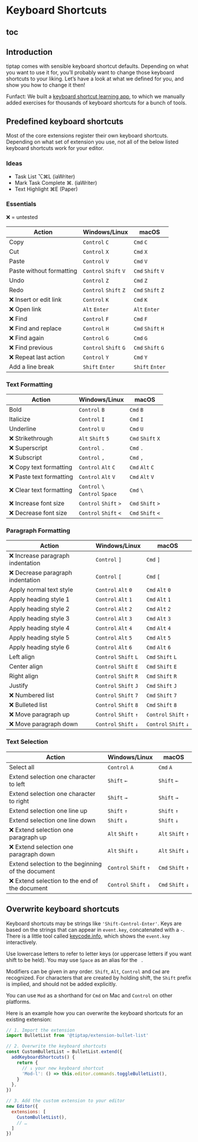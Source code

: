 # Keyboard Shortcuts

## toc

## Introduction
tiptap comes with sensible keyboard shortcut defaults. Depending on what you want to use it for, you’ll probably want to change those keyboard shortcuts to your liking. Let’s have a look at what we defined for you, and show you how to change it then!

Funfact: We built a [keyboard shortcut learning app](https://mouseless.app), to which we manually added exercises for thousands of keyboard shortcuts for a bunch of tools.

## Predefined keyboard shortcuts
Most of the core extensions register their own keyboard shortcuts. Depending on what set of extension you use, not all of the below listed keyboard shortcuts work for your editor.

### Ideas
* Task List ⌥⌘L (iaWriter)
* Mark Task Complete ⌘. (iaWriter)
* Text Highlight ⌘E (Paper)

### Essentials
❌ = untested

| Action                   | Windows/Linux                   | macOS                       |
| ------------------------ | ------------------------------- | --------------------------- |
| Copy                     | `Control`&nbsp;`C`              | `Cmd`&nbsp;`C`              |
| Cut                      | `Control`&nbsp;`X`              | `Cmd`&nbsp;`X`              |
| Paste                    | `Control`&nbsp;`V`              | `Cmd`&nbsp;`V`              |
| Paste without formatting | `Control`&nbsp;`Shift`&nbsp;`V` | `Cmd`&nbsp;`Shift`&nbsp;`V` |
| Undo                     | `Control`&nbsp;`Z`              | `Cmd`&nbsp;`Z`              |
| Redo                     | `Control`&nbsp;`Shift`&nbsp;`Z` | `Cmd`&nbsp;`Shift`&nbsp;`Z` |
| ❌ Insert or edit link    | `Control`&nbsp;`K`              | `Cmd`&nbsp;`K`              |
| ❌ Open link              | `Alt`&nbsp;`Enter`              | `Alt`&nbsp;`Enter`          |
| ❌ Find                   | `Control`&nbsp;`F`              | `Cmd`&nbsp;`F`              |
| ❌ Find and replace       | `Control`&nbsp;`H`              | `Cmd`&nbsp;`Shift`&nbsp;`H` |
| ❌ Find again             | `Control`&nbsp;`G`              | `Cmd`&nbsp;`G`              |
| ❌ Find previous          | `Control`&nbsp;`Shift`&nbsp;`G` | `Cmd`&nbsp;`Shift`&nbsp;`G` |
| ❌ Repeat last action     | `Control`&nbsp;`Y`              | `Cmd`&nbsp;`Y`              |
| Add a line break         | `Shift`&nbsp;`Enter`            | `Shift`&nbsp;`Enter`        |

### Text Formatting
| Action                  | Windows/Linux                                | macOS                       |
| ----------------------- | -------------------------------------------- | --------------------------- |
| Bold                    | `Control`&nbsp;`B`                           | `Cmd`&nbsp;`B`              |
| Italicize               | `Control`&nbsp;`I`                           | `Cmd`&nbsp;`I`              |
| Underline               | `Control`&nbsp;`U`                           | `Cmd`&nbsp;`U`              |
| ❌ Strikethrough         | `Alt`&nbsp;`Shift`&nbsp;`5`                  | `Cmd`&nbsp;`Shift`&nbsp;`X` |
| ❌ Superscript           | `Control`&nbsp;`.`                           | `Cmd`&nbsp;`.`              |
| ❌ Subscript             | `Control`&nbsp;`,`                           | `Cmd`&nbsp;`,`              |
| ❌ Copy text formatting  | `Control`&nbsp;`Alt`&nbsp;`C`                | `Cmd`&nbsp;`Alt`&nbsp;`C`   |
| ❌ Paste text formatting | `Control`&nbsp;`Alt`&nbsp;`V`                | `Cmd`&nbsp;`Alt`&nbsp;`V`   |
| ❌ Clear text formatting | `Control`&nbsp;`\`<br>`Control`&nbsp;`Space` | `Cmd`&nbsp;`\`              |
| ❌ Increase font size    | `Control`&nbsp;`Shift`&nbsp;`>`              | `Cmd`&nbsp;`Shift`&nbsp;`>` |
| ❌ Decrease font size    | `Control`&nbsp;`Shift`&nbsp;`<`              | `Cmd`&nbsp;`Shift`&nbsp;`<` |

### Paragraph Formatting
| Action                           | Windows/Linux                   | macOS                           |
| -------------------------------- | ------------------------------- | ------------------------------- |
| ❌ Increase paragraph indentation | `Control`&nbsp;`]`              | `Cmd`&nbsp;`]`                  |
| ❌ Decrease paragraph indentation | `Control`&nbsp;`[`              | `Cmd`&nbsp;`[`                  |
| Apply normal text style          | `Control`&nbsp;`Alt`&nbsp;`0`   | `Cmd`&nbsp;`Alt`&nbsp;`0`       |
| Apply heading style 1            | `Control`&nbsp;`Alt`&nbsp;`1`   | `Cmd`&nbsp;`Alt`&nbsp;`1`       |
| Apply heading style 2            | `Control`&nbsp;`Alt`&nbsp;`2`   | `Cmd`&nbsp;`Alt`&nbsp;`2`       |
| Apply heading style 3            | `Control`&nbsp;`Alt`&nbsp;`3`   | `Cmd`&nbsp;`Alt`&nbsp;`3`       |
| Apply heading style 4            | `Control`&nbsp;`Alt`&nbsp;`4`   | `Cmd`&nbsp;`Alt`&nbsp;`4`       |
| Apply heading style 5            | `Control`&nbsp;`Alt`&nbsp;`5`   | `Cmd`&nbsp;`Alt`&nbsp;`5`       |
| Apply heading style 6            | `Control`&nbsp;`Alt`&nbsp;`6`   | `Cmd`&nbsp;`Alt`&nbsp;`6`       |
| Left align                       | `Control`&nbsp;`Shift`&nbsp;`L` | `Cmd`&nbsp;`Shift`&nbsp;`L`     |
| Center align                     | `Control`&nbsp;`Shift`&nbsp;`E` | `Cmd`&nbsp;`Shift`&nbsp;`E`     |
| Right align                      | `Control`&nbsp;`Shift`&nbsp;`R` | `Cmd`&nbsp;`Shift`&nbsp;`R`     |
| Justify                          | `Control`&nbsp;`Shift`&nbsp;`J` | `Cmd`&nbsp;`Shift`&nbsp;`J`     |
| ❌ Numbered list                  | `Control`&nbsp;`Shift`&nbsp;`7` | `Cmd`&nbsp;`Shift`&nbsp;`7`     |
| ❌ Bulleted list                  | `Control`&nbsp;`Shift`&nbsp;`8` | `Cmd`&nbsp;`Shift`&nbsp;`8`     |
| ❌ Move paragraph up              | `Control`&nbsp;`Shift`&nbsp;`↑` | `Control`&nbsp;`Shift`&nbsp;`↑` |
| ❌ Move paragraph down            | `Control`&nbsp;`Shift`&nbsp;`↓` | `Control`&nbsp;`Shift`&nbsp;`↓` |

### Text Selection
| Action                                            | Windows/Linux                   | macOS                       |
| ------------------------------------------------- | ------------------------------- | --------------------------- |
| Select all                                        | `Control`&nbsp;`A`              | `Cmd`&nbsp;`A`              |
| Extend selection one character to left            | `Shift`&nbsp;`←`                | `Shift`&nbsp;`←`            |
| Extend selection one character to right           | `Shift`&nbsp;`→`                | `Shift`&nbsp;`→`            |
| Extend selection one line up                      | `Shift`&nbsp;`↑`                | `Shift`&nbsp;`↑`            |
| Extend selection one line down                    | `Shift`&nbsp;`↓`                | `Shift`&nbsp;`↓`            |
| ❌ Extend selection one paragraph up               | `Alt`&nbsp;`Shift`&nbsp;`↑`     | `Alt`&nbsp;`Shift`&nbsp;`↑` |
| ❌ Extend selection one paragraph down             | `Alt`&nbsp;`Shift`&nbsp;`↓`     | `Alt`&nbsp;`Shift`&nbsp;`↓` |
| Extend selection to the beginning of the document | `Control`&nbsp;`Shift`&nbsp;`↑` | `Cmd`&nbsp;`Shift`&nbsp;`↑` |
| ❌ Extend selection to the end of the document     | `Control`&nbsp;`Shift`&nbsp;`↓` | `Cmd`&nbsp;`Shift`&nbsp;`↓` |

## Overwrite keyboard shortcuts
Keyboard shortcuts may be strings like `'Shift-Control-Enter'`. Keys are based on the strings that can appear in `event.key`, concatenated with a `-`. There is a little tool called [keycode.info](https://keycode.info/), which shows the `event.key` interactively.

Use lowercase letters to refer to letter keys (or uppercase letters if you want shift to be held). You may use `Space` as an alias for the <code>&nbsp;</code>.

Modifiers can be given in any order. `Shift`, `Alt`, `Control` and `Cmd` are recognized. For characters that are created by holding shift, the `Shift` prefix is implied, and should not be added explicitly.

You can use `Mod` as a shorthand for `Cmd` on Mac and `Control` on other platforms.

Here is an example how you can overwrite the keyboard shortcuts for an existing extension:

```js
// 1. Import the extension
import BulletList from '@tiptap/extension-bullet-list'

// 2. Overwrite the keyboard shortcuts
const CustomBulletList = BulletList.extend({
  addKeyboardShortcuts() {
    return {
      // ↓ your new keyboard shortcut
      'Mod-l': () => this.editor.commands.toggleBulletList(),
    }
  },
})

// 3. Add the custom extension to your editor
new Editor({
  extensions: [
    CustomBulletList(),
    // …
  ]
})
```
